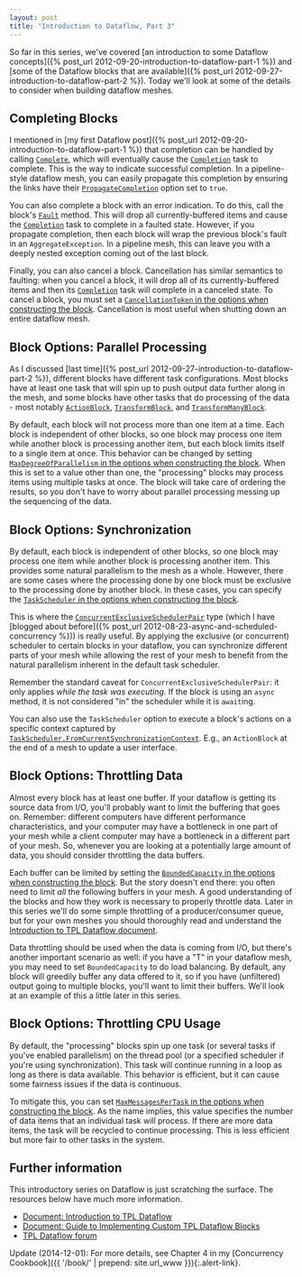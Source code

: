 ```yaml
---
layout: post
title: "Introduction to Dataflow, Part 3"
---
```

So far in this series, we've covered [an introduction to some Dataflow concepts]({% post_url 2012-09-20-introduction-to-dataflow-part-1 %}) and [some of the Dataflow blocks that are available]({% post_url 2012-09-27-introduction-to-dataflow-part-2 %}). Today we'll look at some of the details to consider when building dataflow meshes.

## Completing Blocks

I mentioned in [my first Dataflow post]({% post_url 2012-09-20-introduction-to-dataflow-part-1 %}) that completion can be handled by calling [`Complete`](http://msdn.microsoft.com/en-us/library/system.threading.tasks.dataflow.idataflowblock.complete.aspx), which will eventually cause the [`Completion`](http://msdn.microsoft.com/en-us/library/system.threading.tasks.dataflow.idataflowblock.completion.aspx) task to complete. This is the way to indicate successful completion. In a pipeline-style dataflow mesh, you can easily propagate this completion by ensuring the links have their [`PropagateCompletion`](http://msdn.microsoft.com/en-us/library/system.threading.tasks.dataflow.dataflowlinkoptions.propagatecompletion.aspx) option set to `true`.

You can also complete a block with an error indication. To do this, call the block's [`Fault`](http://msdn.microsoft.com/en-us/library/system.threading.tasks.dataflow.idataflowblock.fault.aspx) method. This will drop all currently-buffered items and cause the [`Completion`](http://msdn.microsoft.com/en-us/library/system.threading.tasks.dataflow.idataflowblock.completion.aspx) task to complete in a faulted state. However, if you propagate completion, then each block will wrap the previous block's fault in an `AggregateException`. In a pipeline mesh, this can leave you with a deeply nested exception coming out of the last block.

Finally, you can also cancel a block. Cancellation has similar semantics to faulting: when you cancel a block, it will drop all of its currently-buffered items and then its [`Completion`](http://msdn.microsoft.com/en-us/library/system.threading.tasks.dataflow.idataflowblock.completion.aspx) task will complete in a canceled state. To cancel a block, you must set a [`CancellationToken` in the options when constructing the block](http://msdn.microsoft.com/en-us/library/system.threading.tasks.dataflow.dataflowblockoptions.cancellationtoken.aspx). Cancellation is most useful when shutting down an entire dataflow mesh.

## Block Options: Parallel Processing

As I discussed [last time]({% post_url 2012-09-27-introduction-to-dataflow-part-2 %}), different blocks have different task configurations. Most blocks have at least one task that will spin up to push output data further along in the mesh, and some blocks have other tasks that do processing of the data - most notably [`ActionBlock`](http://msdn.microsoft.com/en-us/library/hh194684.aspx), [`TransformBlock`](http://msdn.microsoft.com/en-us/library/hh194782.aspx), and [`TransformManyBlock`](http://msdn.microsoft.com/en-us/library/hh194784.aspx).

By default, each block will not process more than one item at a time. Each block is independent of other blocks, so one block may process one item while another block is processing another item, but each block limits itself to a single item at once. This behavior can be changed by setting [`MaxDegreeOfParallelism` in the options when constructing the block](http://msdn.microsoft.com/en-us/library/system.threading.tasks.dataflow.executiondataflowblockoptions.maxdegreeofparallelism.aspx). When this is set to a value other than one, the "processing" blocks may process items using multiple tasks at once. The block will take care of ordering the results, so you don't have to worry about parallel processing messing up the sequencing of the data.

## Block Options: Synchronization

By default, each block is independent of other blocks, so one block may process one item while another block is processing another item. This provides some natural parallelism to the mesh as a whole. However, there are some cases where the processing done by one block must be exclusive to the processing done by another block. In these cases, you can specify the [`TaskScheduler` in the options when constructing the block](http://msdn.microsoft.com/en-us/library/system.threading.tasks.dataflow.dataflowblockoptions.taskscheduler.aspx).

This is where the [`ConcurrentExclusiveSchedulerPair`](http://msdn.microsoft.com/en-us/library/system.threading.tasks.concurrentexclusiveschedulerpair.aspx) type (which I have [blogged about before]({% post_url 2012-08-23-async-and-scheduled-concurrency %})) is really useful. By applying the exclusive (or concurrent) scheduler to certain blocks in your dataflow, you can synchronize different parts of your mesh while allowing the rest of your mesh to benefit from the natural parallelism inherent in the default task scheduler.

Remember the standard caveat for `ConcurrentExclusiveSchedulerPair`: it only applies _while the task was executing_. If the block is using an `async` method, it is not considered "in" the scheduler while it is `await`ing.

You can also use the `TaskScheduler` option to execute a block's actions on a specific context captured by [`TaskScheduler.FromCurrentSynchronizationContext`](http://msdn.microsoft.com/en-us/library/system.threading.tasks.taskscheduler.fromcurrentsynchronizationcontext.aspx). E.g., an `ActionBlock` at the end of a mesh to update a user interface.

## Block Options: Throttling Data

Almost every block has at least one buffer. If your dataflow is getting its source data from I/O, you'll probably want to limit the buffering that goes on. Remember: different computers have different performance characteristics, and your computer may have a bottleneck in one part of your mesh while a client computer may have a bottleneck in a different part of your mesh. So, whenever you are looking at a potentially large amount of data, you should consider throttling the data buffers.

Each buffer can be limited by setting the [`BoundedCapacity` in the options when constructing the block](http://msdn.microsoft.com/en-us/library/system.threading.tasks.dataflow.dataflowblockoptions.boundedcapacity.aspx). But the story doesn't end there: you often need to limit _all_ the following buffers in your mesh. A good understanding of the blocks and how they work is necessary to properly throttle data. Later in this series we'll do some simple throttling of a producer/consumer queue, but for your own meshes you should thoroughly read and understand the [Introduction to TPL Dataflow document](http://www.microsoft.com/en-us/download/details.aspx?id=14782).

Data throttling should be used when the data is coming from I/O, but there's another important scenario as well: if you have a "T" in your dataflow mesh, you may need to set `BoundedCapacity` to do load balancing. By default, any block will greedily buffer any data offered to it, so if you have (unfiltered) output going to multiple blocks, you'll want to limit their buffers. We'll look at an example of this a little later in this series.

## Block Options: Throttling CPU Usage

By default, the "processing" blocks spin up one task (or several tasks if you've enabled parallelism) on the thread pool (or a specified scheduler if you're using synchronization). This task will continue running in a loop as long as there is data available. This behavior is efficient, but it can cause some fairness issues if the data is continuous.

To mitigate this, you can set [`MaxMessagesPerTask` in the options when constructing the block](http://msdn.microsoft.com/en-us/library/system.threading.tasks.dataflow.dataflowblockoptions.maxmessagespertask.aspx). As the name implies, this value specifies the number of data items that an individual task will process. If there are more data items, the task will be recycled to continue processing. This is less efficient but more fair to other tasks in the system.

## Further information

This introductory series on Dataflow is just scratching the surface. The resources below have much more information.

- [Document: Introduction to TPL Dataflow](http://www.microsoft.com/en-us/download/details.aspx?id=14782)
- [Document: Guide to Implementing Custom TPL Dataflow Blocks](http://blogs.msdn.com/b/pfxteam/archive/2011/12/05/10244302.aspx)
- [TPL Dataflow forum](http://social.msdn.microsoft.com/Forums/en/tpldataflow/threads)

<div class="alert alert-info" markdown="1">
<i class="fa fa-hand-o-right fa-2x pull-left"></i>

Update (2014-12-01): For more details, see Chapter 4 in my [Concurrency Cookbook]({{ '/book/' | prepend: site.url_www }}){:.alert-link}.
</div>

